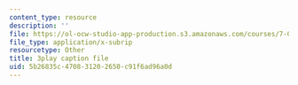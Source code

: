 ```yaml
---
content_type: resource
description: ''
file: https://ol-ocw-studio-app-production.s3.amazonaws.com/courses/7-01sc-fundamentals-of-biology-fall-2011/5b26835c470831202650c91f6ad96a0d_OK7_ReXhVaQ.srt
file_type: application/x-subrip
resourcetype: Other
title: 3play caption file
uid: 5b26835c-4708-3120-2650-c91f6ad96a0d
---
```

